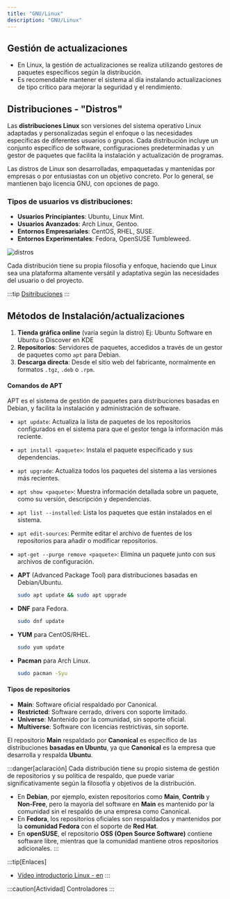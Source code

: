 ```yaml
---
title: "GNU/Linux"  
description: "GNU/Linux"
---
```


## Gestión de actualizaciones

- En Linux, la gestión de actualizaciones se realiza utilizando gestores de paquetes específicos según la distribución.
- Es recomendable mantener el sistema al día instalando actualizaciones de tipo crítico para mejorar la seguridad y el rendimiento.

## Distribuciones - "Distros"

Las **distribuciones Linux** son versiones del sistema operativo Linux adaptadas y personalizadas según el enfoque o las necesidades específicas de diferentes usuarios o grupos. Cada distribución incluye un conjunto específico de software, configuraciones predeterminadas y un gestor de paquetes que facilita la instalación y actualización de programas.

Las distros de Linux son desarrolladas, empaquetadas y mantenidas por empresas o por entusiastas con un objetivo concreto. Por lo general, se mantienen bajo licencia GNU, con opciones de pago.

### Tipos de usuarios vs distribuciones:
- **Usuarios Principiantes**: Ubuntu, Linux Mint.
- **Usuarios Avanzados**: Arch Linux, Gentoo.
- **Entornos Empresariales**: CentOS, RHEL, SUSE.
- **Entornos Experimentales**: Fedora, OpenSUSE Tumbleweed.

![distros](https://miro.medium.com/v2/resize:fit:1400/format:webp/1*hxY05AVCBHC5wqXi2q81Qg.png)

Cada distribución tiene su propia filosofía y enfoque, haciendo que Linux sea una plataforma altamente versátil y adaptativa según las necesidades del usuario o del proyecto.

:::tip
[Dsitribuciones](https://upload.wikimedia.org/wikipedia/commons/1/1b/Linux_Distribution_Timeline.svg)
:::

## Métodos de Instalación/actualizaciones

1. **Tienda gráfica online** (varía según la distro) Ej: Ubuntu Software en Ubuntu o Discover en KDE
2. **Repositorios**: Servidores de paquetes, accedidos a través de un gestor de paquetes como `apt` para Debian.
3. **Descarga directa**: Desde el sitio web del fabricante, normalmente en formatos `.tgz`, `.deb` o `.rpm`.

#### Comandos de APT

APT es el sistema de gestión de paquetes para distribuciones basadas en Debian, y facilita la instalación y administración de software.

- `apt update`: Actualiza la lista de paquetes de los repositorios configurados en el sistema para que el gestor tenga la información más reciente.
- `apt install <paquete>`: Instala el paquete especificado y sus dependencias.
- `apt upgrade`: Actualiza todos los paquetes del sistema a las versiones más recientes.
- `apt show <paquete>`: Muestra información detallada sobre un paquete, como su versión, descripción y dependencias.
- `apt list --installed`: Lista los paquetes que están instalados en el sistema.
- `apt edit-sources`: Permite editar el archivo de fuentes de los repositorios para añadir o modificar repositorios.
- `apt-get --purge remove <paquete>`: Elimina un paquete junto con sus archivos de configuración.

- **APT** (Advanced Package Tool) para distribuciones basadas en Debian/Ubuntu.
    ```sh frame="none"
    sudo apt update && sudo apt upgrade
    ```
- **DNF** para Fedora.
    ```sh frame="none"
    sudo dnf update
    ```
- **YUM** para CentOS/RHEL.
    ```sh frame="none"
    sudo yum update
    ```
- **Pacman** para Arch Linux.
    ```sh frame="none"
    sudo pacman -Syu
    ```
#### Tipos de repositorios
- **Main**: Software oficial respaldado por Canonical.
- **Restricted**: Software cerrado, drivers con soporte limitado.
- **Universe**: Mantenido por la comunidad, sin soporte oficial.
- **Multiverse**: Software con licencias restrictivas, sin soporte.
  
El repositorio **Main** respaldado por **Canonical** es específico de las distribuciones **basadas en Ubuntu**, ya que **Canonical** es la empresa que desarrolla y respalda **Ubuntu**. 

:::danger[aclaración]
Cada distribución tiene su propio sistema de gestión de repositorios y su política de respaldo, que puede variar significativamente según la filosofía y objetivos de la distribución.

- En **Debian**, por ejemplo, existen repositorios como **Main**, **Contrib** y **Non-Free**, pero la mayoría del software en **Main** es mantenido por la comunidad sin el respaldo de una empresa como Canonical.
- En **Fedora**, los repositorios oficiales son respaldados y mantenidos por la **comunidad Fedora** con el soporte de **Red Hat**.
- En **openSUSE**, el repositorio **OSS (Open Source Software)** contiene software libre, mientras que la comunidad mantiene otros repositorios adicionales.
:::
  
:::tip[Enlaces]  
  - [Vídeo introductorio Linux - en](https://www.youtube.com/watch?v=UUJ0dFpj1-M&t=19s)
:::

:::caution[Actividad]
Controladores
:::